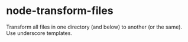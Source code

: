 # node-transform-files
Transform all files in one directory (and below) to another (or the same). Use underscore templates.
